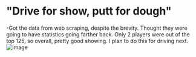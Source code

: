 # "Drive for show, putt for dough"

-Got the data from web scraping, despite the brevity. Thought they were going to have statistics going farther back. Only 2 players were out of the top 125, so overall, pretty good showing. I plan to do this for driving next.
![image](https://user-images.githubusercontent.com/62976976/81374062-2c008a00-90b3-11ea-8057-50e1b05461f8.png)
